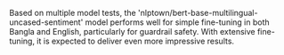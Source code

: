 Based on multiple model tests, the 'nlptown/bert-base-multilingual-uncased-sentiment' model performs well for simple fine-tuning in both Bangla and English, particularly for guardrail safety. With extensive fine-tuning, it is expected to deliver even more impressive results.